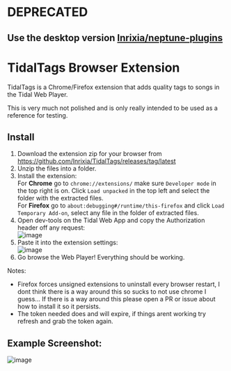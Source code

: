 # DEPRECATED
## Use the desktop version [Inrixia/neptune-plugins](https://github.com/Inrixia/neptune-plugins)

# TidalTags Browser Extension
TidalTags is a Chrome/Firefox extension that adds quality tags to songs in the Tidal Web Player.

This is very much not polished and is only really intended to be used as a reference for testing.

## Install
1. Download the extension zip for your browser from https://github.com/Inrixia/TidalTags/releases/tag/latest
2. Unzip the files into a folder.
3. Install the extension:  
For **Chrome** go to `chrome://extensions/` make sure `Developer mode` in the top right is on. Click `Load unpacked` in the top left and select the folder with the extracted files.  
For **Firefox** go to `about:debugging#/runtime/this-firefox` and click `Load Temporary Add-on`, select any file in the folder of extracted files. 
4. Open dev-tools on the Tidal Web App and copy the Authorization header off any request:  
![image](https://github.com/Inrixia/TidalTags/assets/6373693/c5d15b5c-68ba-4f49-a37b-bb6614ca65b4)
5. Paste it into the extension settings:  
![image](https://github.com/Inrixia/TidalTags/assets/6373693/4ebd3884-544b-47bb-9046-37863cff4fb8)
6. Go browse the Web Player! Everything should be working.

Notes: 
- Firefox forces unsigned extensions to uninstall every browser restart, I dont think there is a way around this so sucks to not use chrome I guess... If there is a way around this please open a PR or issue about how to install it so it persists.
- The token needed does and will expire, if things arent working try refresh and grab the token again.


## Example Screenshot:
![image](https://github.com/Inrixia/TidalTags/assets/6373693/ee98b001-33c5-4f30-9fd6-8bf54ba2d2c5)

